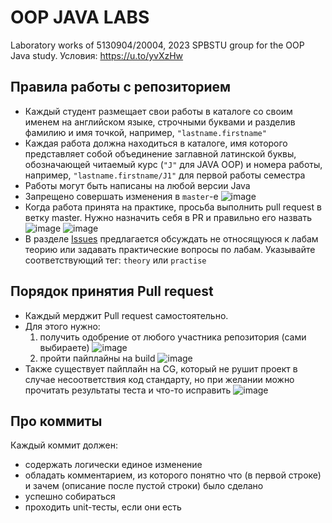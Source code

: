 # OOP JAVA LABS
Laboratory works of 5130904/20004, 2023 SPBSTU group for the OOP Java study. Условия: https://u.to/yvXzHw

## Правила работы с репозиторием

- Каждый студент размещает свои работы в каталоге со своим именем на английском языке, строчными буквами и разделив фамилию и имя точкой, например, `"lastname.firstname"`
- Каждая работа должна находиться в каталоге, имя которого представляет собой объединение заглавной латинской буквы, обозначающей читаемый курс (`"J"` для JAVA OOP) и номера работы, например, `"lastname.firstname/J1"` для первой работы семестра
- Работы могут быть написаны на любой версии Java
- Запрещено совершать изменения в `master`-е ![image](https://github.com/artromone/spbspu-labs-2023-java-oop1/assets/117440530/f7f1a184-1948-42d7-8f1e-33b2aeccc0ac)
- Когда работа принята на практике, просьба выполнить pull request в ветку master. Нужно назначить себя в PR и правильно его назвать ![image](https://github.com/artromone/spbspu-labs-2023-java-oop1/assets/117440530/093d001b-dbb1-4f75-93a9-4f42a70a68f6) ![image](https://github.com/artromone/spbspu-labs-2023-java-oop1/assets/117440530/52a4fb70-b3cc-4315-a12c-3bec02273832)
- В разделе [Issues](https://github.com/artromone/spbspu-labs-2023-java-oop1/issues) предлагается обсуждать не относящуюся к лабам теорию или задавать практические вопросы по лабам. Указывайте соответствующий тег: `theory` или `practise`

## Порядок принятия Pull request

- Каждый мерджит Pull request самостоятельно.
- Для этого нужно:
  1) получить одобрение от любого участника репозитория (сами выбираете) ![image](https://github.com/artromone/spbspu-labs-2023-java-oop1/assets/117440530/8c217bb6-7dc1-48ee-a6a7-b0c743afcd8d)
  2) пройти пайплайны на build ![image](https://github.com/artromone/spbspu-labs-2023-java-oop1/assets/117440530/835c7ea4-6a06-4652-a830-2bcf8eb30a96)
- Также существует пайплайн на CG, который не рушит проект в случае несоответствия код стандарту, но при желании можно прочитать результаты теста и что-то исправить ![image](https://github.com/artromone/spbspu-labs-2023-java-oop1/assets/117440530/6d9fe72c-863f-478b-9143-be0d5c9efce9)

## Про коммиты

Каждый коммит должен:
- содержать логически единое изменение
- обладать комментарием, из которого понятно что (в первой строке) и зачем (описание после пустой строки) было сделано
- успешно собираться
- проходить unit-тесты, если они есть
